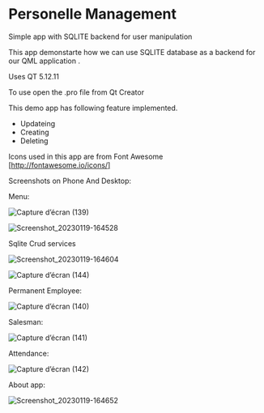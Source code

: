 # Personelle Management 
Simple app with SQLITE backend for user manipulation

This app demonstarte how we can use SQLITE database as a backend for our QML application .

Uses QT 5.12.11

To use open the .pro file from Qt Creator

This demo app has following feature implemented.
* Updateing 
* Creating
* Deleting

Icons used in this app are from Font Awesome [http://fontawesome.io/icons/]

Screenshots on Phone And Desktop:

Menu:


![Capture d’écran (139)](https://user-images.githubusercontent.com/117815821/215269062-b8a301f6-2a0a-408f-a575-897bc94c6005.png)


![Screenshot_20230119-164528](https://user-images.githubusercontent.com/117815821/215269123-fdc96366-8a8b-448a-86e2-5e7eb09260f5.png)


Sqlite Crud services

![Screenshot_20230119-164604](https://user-images.githubusercontent.com/117815821/215269148-05c14af8-9eae-4208-9389-d084ee530f9f.png)

![Capture d’écran (144)](https://user-images.githubusercontent.com/117815821/215269925-df3c725e-cb0d-4faf-93d2-dfea782d6027.png)


Permanent Employee:

![Capture d’écran (140)](https://user-images.githubusercontent.com/117815821/215269190-b95a25e5-be79-4fee-a28b-31e05b7cf263.png)


Salesman:


![Capture d’écran (141)](https://user-images.githubusercontent.com/117815821/215269289-6b4ed392-f423-401c-86b8-4b11b424983a.png)



Attendance:

![Capture d’écran (142)](https://user-images.githubusercontent.com/117815821/215269303-71991fa4-d89a-4085-8213-965f5830528b.png)


About app:

![Screenshot_20230119-164652](https://user-images.githubusercontent.com/117815821/215269332-dad2a09c-e3df-491a-add4-35874777b49d.png)

